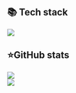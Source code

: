  <summary><h2><b>📚 Tech stack</b></h2></summary>
  <p>
    <img src="https://skillicons.dev/icons?i=py,cpp,js,react,html,css,mongo&perline=7" />
  </p>
</details>


  <summary><h2><b>⭐GitHub stats</b></h2></summary>
  <p>
   <img src="https://github-readme-stats.vercel.app/api/top-langs/?username=HardProgrammerGod&theme=dracula&layout=compact&hide_border=true&bg_color=00000000" />
   <br>
   <img src="https://github-readme-stats.vercel.app/api?username=HardProgrammerGod&count_private=true&show_icons=true&theme=dracula&hide_border=true&bg_color=00000000" />
  </p>
</details>
